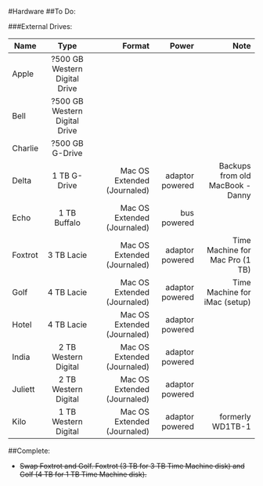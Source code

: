 #Hardware
##To Do:


###External Drives:

| Name    |  Type   |  Format | Power | Note |
|---------|:-------:|--------:|--------:|--------:|
| Apple   | ?500 GB Western Digital Drive   |  |  |  | 
| Bell    | ?500 GB Western Digital Drive  |  |  |  |  
| Charlie | ?500 GB G-Drive      |  |  |  | 
| Delta   | 1 TB G-Drive         | Mac OS Extended (Journaled) |  adaptor powered | Backups from old MacBook - Danny | 
| Echo    | 1 TB Buffalo         | Mac OS Extended (Journaled) |  bus powered     |  | 
| Foxtrot | 3 TB Lacie           | Mac OS Extended (Journaled) |  adaptor powered | Time Machine for Mac Pro (1 TB) | 
| Golf    | 4 TB Lacie           | Mac OS Extended (Journaled) |  adaptor powered | Time Machine for iMac (setup)   | 
| Hotel   | 4 TB Lacie           | Mac OS Extended (Journaled) |  adaptor powered |  | 
| India   | 2 TB Western Digital | Mac OS Extended (Journaled) |  adaptor powered |  | 
| Juliett | 2 TB Western Digital | Mac OS Extended (Journaled) |  adaptor powered |  | 
| Kilo    | 1 TB Western Digital | Mac OS Extended (Journaled) |  adaptor powered | formerly WD1TB-1 |

##Complete:
* <strike> Swap Foxtrot and Golf. Foxtrot (3 TB for 3 TB Time Machine disk) and Golf (4 TB for 1 TB Time Machine disk). </strike> 
